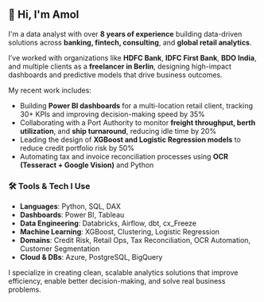 ## 👋 Hi, I'm Amol

I'm a data analyst with over **8 years of experience** building data-driven solutions across **banking, fintech, consulting**, and **global retail analytics**.

I’ve worked with organizations like **HDFC Bank**, **IDFC First Bank**, **BDO India**, and multiple clients as a **freelancer in Berlin**, designing high-impact dashboards and predictive models that drive business outcomes.

My recent work includes:
- Building **Power BI dashboards** for a multi-location retail client, tracking 30+ KPIs and improving decision-making speed by 35%
- Collaborating with a Port Authority to monitor **freight throughput, berth utilization**, and **ship turnaround**, reducing idle time by 20%
- Leading the design of **XGBoost and Logistic Regression models** to reduce credit portfolio risk by 50%
- Automating tax and invoice reconciliation processes using **OCR (Tesseract + Google Vision)** and Python

### 🛠️ Tools & Tech I Use
- **Languages**: Python, SQL, DAX  
- **Dashboards**: Power BI, Tableau  
- **Data Engineering**: Databricks, Airflow, dbt, cx_Freeze  
- **Machine Learning**: XGBoost, Clustering, Logistic Regression  
- **Domains**: Credit Risk, Retail Ops, Tax Reconciliation, OCR Automation, Customer Segmentation  
- **Cloud & DBs**: Azure, PostgreSQL, BigQuery  

I specialize in creating clean, scalable analytics solutions that improve efficiency, enable better decision-making, and solve real business problems.